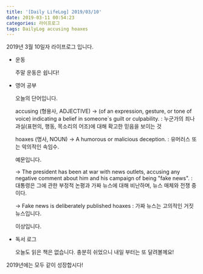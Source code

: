 ```yaml
---
title: '[Daily LifeLog] 2019/03/10'
date: 2019-03-11 00:54:23
categories: 라이프로그
tags: DailyLog accusing hoaxes
---
```


2019년 3월 10일자 라이프로그 입니다.

- 운동

  주말 운동은 쉽니다!

- 영어 공부

  오늘의 단어입니다.

  accusing (형용사, ADJECTIVE)
	-> (of an expression, gesture, or tone of voice) indicating a belief in someone`s guilt or culpability.
	: 누군가의 죄나 과실(표현의, 행동, 목소리의 어조)에 대해 확고한 믿음을 보이는 것

  hoaxes (명사, NOUN)
	-> A humorous or malicious deception.
	: 유머러스 또는 악의적인 속임수.

	예문입니다.

	-> The president has been at war with news outlets, accusing any negative comment about him and his campaign of being "fake news".
	: 대통령은 그에 관한 부정적 논평과 가짜 뉴스에 대해 비난하며, 뉴스 매체와 전쟁 중이다.

	-> Fake news is deliberately published hoaxes
	: 가짜 뉴스는 고의적인 거짓 뉴스입니다. 

	이상입니다.

- 독서 로그

	오늘도 읽은 책은 없습니다.
	충분히 쉬었으니 내일 부터는 또 달려볼께요!

2019년에는 모두 같이 성장합시다!
